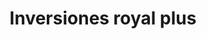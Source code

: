 ---
title: "Inversiones royal plus"
url: /puerto-la-cruz/inversiones-royal-plus/
shop: comodidad
---